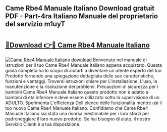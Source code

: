 ## Came Rbe4 Manuale Italiano Download gratuit PDF - Part-4ra Italiano Manuale del proprietario del servizio m1uyT

# <h2><a href="http://dfb54w.blite.top/?on=Came+Rbe4+Manuale+Italiano">🔗Download 👉🔴 Came Rbe4 Manuale Italiano</a></h2>

[![Came Rbe4 Manuale Italiano download](https://i.imgur.com/lujVjoI.png)](http://dfb54w.blite.top/?on=Came+Rbe4+Manuale+Italiano)
Benvenuto nel manuale di Istruzioni per il tuo Came Rbe4 Manuale Italiano appena acquistato. Questa guida completa ha lo scopo di aiutarti a diventare un utente esperto del tuo Prodotto fornendo una spiegazione dettagliata delle sue caratteristiche, funzioni e vantaggi. Troverai istruzioni chiare per L'installazione, L'uso, la manutenzione e la risoluzione dei problemi. Precauzioni di sicurezza per i bambini Came Rbe4 Manuale Italiano questo prodotto non è adatto a bambini di età inferiore e deve essere utilizzato sotto la supervisione di un ADULTO. Sperimenta L'efficienza Dell'elenco delle funzionalità mentre usi il tuo nuovo Came Rbe4 Manuale Italiano. Confidiamo che Came Rbe4 Manuale Italiano sia stata una risorsa inestimabile per i loro sforzi per padroneggiare il loro nuovo prodotto. Se hai bisogno di aiuto, il nostro Servizio Clienti è a tua disposizione.
